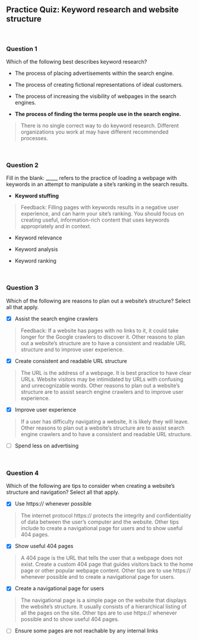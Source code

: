 ## Practice Quiz: Keyword research and website structure

<br>

### Question 1

Which of the following best describes keyword research?

- The process of placing advertisements within the search engine.


- The process of creating fictional representations of ideal customers.


- The process of increasing the visibility of webpages in the search engines.


- **The process of finding the terms people use in the search engine.**

> There is no single correct way to do keyword research. Different organizations you work at may have different recommended processes. 

<br>

### Question 2

Fill in the blank: _____ refers to the practice of loading a webpage with keywords in an attempt to manipulate a site’s ranking in the search results.

- **Keyword stuffing**

> Feedback: Filling pages with keywords results in a negative user experience, and can harm your site’s ranking. You should focus on creating useful, information-rich content that uses keywords appropriately and in context.


- Keyword relevance


- Keyword analysis


- Keyword ranking

<br>

### Question 3

Which of the following are reasons to plan out a website’s structure? Select all that apply.

+ [x] Assist the search engine crawlers

> Feedback: If a website has pages with no links to it, it could take longer for the Google crawlers to discover it. Other reasons to plan out a website’s structure are to have a consistent and readable URL structure and to improve user experience.

+ [x] Create consistent and readable URL structure

> The URL is the address of a webpage. It is best practice to have clear URLs. Website visitors may be intimidated by URLs with confusing and unrecognizable words. Other reasons to plan out a website’s structure are to assist search engine crawlers and to improve user experience.

+ [x] Improve user experience

> If a user has difficulty navigating a website, it is likely they will leave. Other reasons to plan out a website’s structure are to assist search engine crawlers and to have a consistent and readable URL structure.

+ [ ] Spend less on advertising

<br>

### Question 4

Which of the following are tips to consider when creating a website’s structure and navigation? Select all that apply.

+ [x] Use https:// whenever possible

> The internet protocol https:// protects the integrity and confidentiality of data between the user’s computer and the website. Other tips include to create a navigational page for users and to show useful 404 pages.

+ [x] Show useful 404 pages

> A 404 page is the URL that tells the user that a webpage does not exist. Create a custom 404 page that guides visitors back to the home page or other popular webpage content. Other tips are to use https:// whenever possible and to create a navigational page for users.

+ [x] Create a navigational page for users

> The navigational page is a simple page on the website that displays the website’s structure. It usually consists of a hierarchical listing of all the pages on the site. Other tips are to use https:// whenever possible and to show useful 404 pages.

+ [ ] Ensure some pages are not reachable by any internal links
